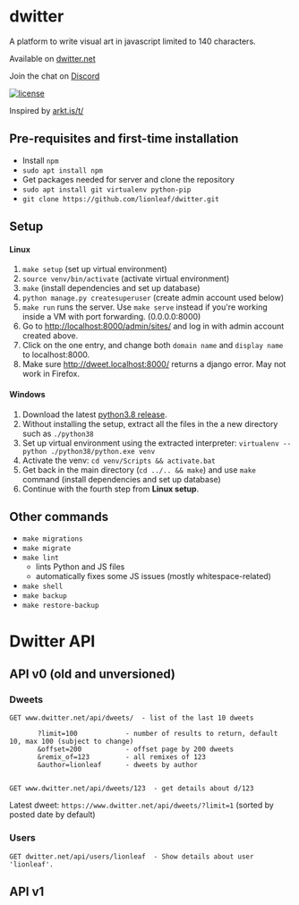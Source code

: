# dwitter

A platform to write visual art in javascript limited to 140 characters.

Available on [dwitter.net](http://dwitter.net)

Join the chat on [Discord](https://discord.gg/r5nXDsQ)

[![license](https://img.shields.io/github/license/lionleaf/dwitter.svg)]()

Inspired by [arkt.is/t/](http://arkt.is/t/Yy53aWR0aD0yZTM7eC5maWxsUmVjdCgxNTAsMTUwKlModCkrMTUwLDE1MCwxNTAp)


## Pre-requisites and first-time installation
* Install `npm`
* `sudo apt install npm`
*  Get packages needed for server and clone the repository
* `sudo apt install git virtualenv python-pip`
* `git clone https://github.com/lionleaf/dwitter.git`

## Setup
#### **Linux**
1. `make setup` (set up virtual environment)
2. `source venv/bin/activate` (activate virtual environment)
3. `make` (install dependencies and set up database)
4. `python manage.py createsuperuser` (create admin account used below)
5. `make run` runs the server. Use `make serve` instead if you're working inside a VM with port forwarding. (0.0.0.0:8000)
6. Go to [http://localhost:8000/admin/sites/](http://localhost:8000/admin/sites/) and log in with admin account created above.
7. Click on the one entry, and change both `domain name` and `display name` to localhost:8000.
8. Make sure http://dweet.localhost:8000/ returns a django error. May not work in Firefox.

#### **Windows**
1. Download the latest [python3.8 release]("https://www.python.org/downloads/windows/").
2. Without installing the setup, extract all the files in the a new directory such as `./python38`
3. Set up virtual environment using the extracted interpreter: `virtualenv --python ./python38/python.exe venv`
4. Activate the venv: `cd venv/Scripts && activate.bat`
5. Get back in the main directory (`cd ../.. && make`) and use `make` command (install dependencies and set up database)
6. Continue with the fourth step from **Linux setup**.

## Other commands
* `make migrations`
* `make migrate`
* `make lint`
  * lints Python and JS files
  * automatically fixes some JS issues (mostly whitespace-related)
* `make shell`
* `make backup`
* `make restore-backup`


# Dwitter API

## API v0 (old and unversioned)

### Dweets
```
GET www.dwitter.net/api/dweets/  - list of the last 10 dweets

       ?limit=100            - number of results to return, default 10, max 100 (subject to change)
       &offset=200           - offset page by 200 dweets
       &remix_of=123         - all remixes of 123
       &author=lionleaf      - dweets by author


GET www.dwitter.net/api/dweets/123  - get details about d/123
```

Latest dweet: `https://www.dwitter.net/api/dweets/?limit=1`  (sorted by posted date by default)


### Users
```
GET dwitter.net/api/users/lionleaf  - Show details about user 'lionleaf'.
```

## API v1